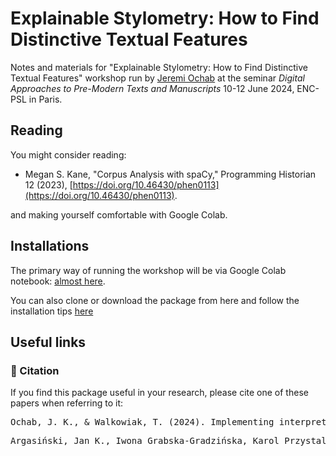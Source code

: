 # Explainable Stylometry: How to Find Distinctive Textual Features
Notes and materials for "Explainable Stylometry: How to Find Distinctive Textual Features" workshop run by [Jeremi Ochab](https://cs.if.uj.edu.pl/jeremi/index_EN.html)
at the seminar *Digital Approaches to Pre-Modern Texts and Manuscripts* 10-12 June 2024, ENC-PSL in Paris.

## Reading  
<!-- All the suggested readings are available in 
We also created a [syllabus of references used in the coursepack and suggested further reading](https://github.com/JoannaBy/DHSI2024-DIY/blob/main/before_the_course/reading.md) (note that the latter list might grow to reflect our discussions during the course).
-->
You might consider reading:

- Megan S. Kane, "Corpus Analysis with spaCy," Programming Historian 12 (2023), [https://doi.org/10.46430/phen0113](https://doi.org/10.46430/phen0113).

 and making yourself comfortable with Google Colab.

## Installations
The primary way of running the workshop will be via Google Colab notebook: [almost here]().

You can also clone or download the package from here and follow the installation tips [here](https://github.com/remolek/Wshop-ExplainableStylo/blob/main/installations.md)

## Useful links

### 🔖 Citation
If you find this package useful in your research, please cite one of these papers when referring to it: 
<pre>
Ochab, J. K., & Walkowiak, T. (2024). Implementing interpretable models in stylometric analysis. In Digital Humanities 2024: Conference Abstracts. Washington, D.C.: George Mason University (GMU).
</pre>

<pre>
Argasiński, Jan K., Iwona Grabska-Gradzińska, Karol Przystalski, Jeremi K. Ochab, and Tomasz Walkowiak. ‘Stylometric Analysis of Large Language Model-Generated Commentaries in the Context of Medical Neuroscience’. In Computational Science – ICCS 2024, edited by Leonardo Franco, Clélia de Mulatier, Maciej Paszynski, Valeria V. Krzhizhanovskaya, Jack J. Dongarra, and Peter M. A. Sloot, 281–95. Cham: Springer Nature Switzerland, 2024. https://doi.org/10.1007/978-3-031-63775-9_20.
</pre>

